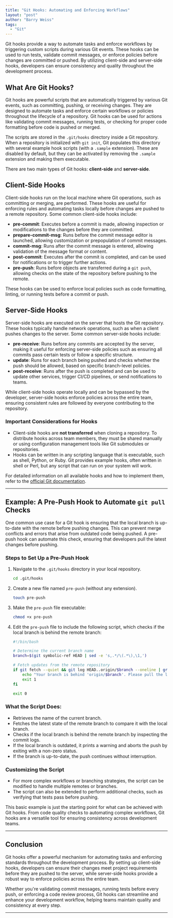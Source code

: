 ```yaml
---
title: "Git Hooks: Automating and Enforcing Workflows"
layout: "post"
author: "Barry Weiss"
tags:
  - "Git"
---
```


Git hooks provide a way to automate tasks and enforce workflows by triggering custom scripts during various Git events. These hooks can be used to run tests, validate commit messages, or enforce policies before changes are committed or pushed. By utilizing client-side and server-side hooks, developers can ensure consistency and quality throughout the development process.

## What Are Git Hooks?

Git hooks are powerful scripts that are automatically triggered by various Git events, such as committing, pushing, or receiving changes. They are designed to automate tasks and enforce certain workflows or policies throughout the lifecycle of a repository. Git hooks can be used for actions like validating commit messages, running tests, or checking for proper code formatting before code is pushed or merged.

The scripts are stored in the `.git/hooks` directory inside a Git repository. When a repository is initialized with `git init`, Git populates this directory with several example hook scripts (with a `.sample` extension). These are disabled by default, but they can be activated by removing the `.sample` extension and making them executable.

There are two main types of Git hooks: **client-side** and **server-side**.

## Client-Side Hooks

Client-side hooks run on the local machine where Git operations, such as committing or merging, are performed. These hooks are useful for enforcing rules and automating tasks locally before changes are pushed to a remote repository. Some common client-side hooks include:

- **pre-commit**: Executes before a commit is made, allowing inspection or modifications to the changes before they are committed.
- **prepare-commit-msg**: Runs before the commit message editor is launched, allowing customization or prepopulation of commit messages.
- **commit-msg**: Runs after the commit message is entered, allowing validation of the message format or content.
- **post-commit**: Executes after the commit is completed, and can be used for notifications or to trigger further actions.
- **pre-push**: Runs before objects are transferred during a `git push`, allowing checks on the state of the repository before pushing to the remote.

These hooks can be used to enforce local policies such as code formatting, linting, or running tests before a commit or push.

## Server-Side Hooks

Server-side hooks are executed on the server that hosts the Git repository. These hooks typically handle network operations, such as when a client pushes changes to the server. Some common server-side hooks include:

- **pre-receive**: Runs before any commits are accepted by the server, making it useful for enforcing server-side policies such as ensuring all commits pass certain tests or follow a specific structure.
- **update**: Runs for each branch being pushed and checks whether the push should be allowed, based on specific branch-level policies.
- **post-receive**: Runs after the push is completed and can be used to update other services, trigger CI/CD pipelines, or send notifications to teams.

While client-side hooks operate locally and can be bypassed by the developer, server-side hooks enforce policies across the entire team, ensuring consistent rules are followed by everyone contributing to the repository.

### Important Considerations for Hooks

- Client-side hooks are **not transferred** when cloning a repository. To distribute hooks across team members, they must be shared manually or using configuration management tools like Git submodules or repositories.
- Hooks can be written in any scripting language that is executable, such as shell, Python, or Ruby. Git provides example hooks, often written in shell or Perl, but any script that can run on your system will work.

For detailed information on all available hooks and how to implement them, refer to the [official Git documentation](https://git-scm.com/docs/githooks).

---

## Example: A Pre-Push Hook to Automate `git pull` Checks

One common use case for a Git hook is ensuring that the local branch is up-to-date with the remote before pushing changes. This can prevent merge conflicts and errors that arise from outdated code being pushed. A pre-push hook can automate this check, ensuring that developers pull the latest changes before pushing.

### Steps to Set Up a Pre-Push Hook

1. Navigate to the `.git/hooks` directory in your local repository.

   ```bash
   cd .git/hooks
   ```

2. Create a new file named `pre-push` (without any extension).

   ```bash
   touch pre-push
   ```

3. Make the `pre-push` file executable:

   ```bash
   chmod +x pre-push
   ```

4. Edit the `pre-push` file to include the following script, which checks if the local branch is behind the remote branch:

   ```bash
   #!/bin/bash

   # Determine the current branch name
   branch=$(git symbolic-ref HEAD | sed -e 's,.*/\(.*\),\1,')

   # Fetch updates from the remote repository
   if git fetch --quiet && git log HEAD..origin/$branch --oneline | grep -q '.*'; then
       echo "Your branch is behind 'origin/$branch'. Please pull the latest changes before pushing."
       exit 1
   fi

   exit 0
   ```

### What the Script Does:

- Retrieves the name of the current branch.
- Fetches the latest state of the remote branch to compare it with the local branch.
- Checks if the local branch is behind the remote branch by inspecting the commit logs.
- If the local branch is outdated, it prints a warning and aborts the push by exiting with a non-zero status.
- If the branch is up-to-date, the push continues without interruption.

### Customizing the Script

- For more complex workflows or branching strategies, the script can be modified to handle multiple remotes or branches.
- The script can also be extended to perform additional checks, such as verifying that tests pass before pushing.

This basic example is just the starting point for what can be achieved with Git hooks. From code quality checks to automating complex workflows, Git hooks are a versatile tool for ensuring consistency across development teams.

---

## Conclusion

Git hooks offer a powerful mechanism for automating tasks and enforcing standards throughout the development process. By setting up client-side hooks, developers can ensure their changes meet project requirements before they are pushed to the server, while server-side hooks provide a robust way to enforce policies across the entire team.

Whether you're validating commit messages, running tests before every push, or enforcing a code review process, Git hooks can streamline and enhance your development workflow, helping teams maintain quality and consistency at every step.

---
